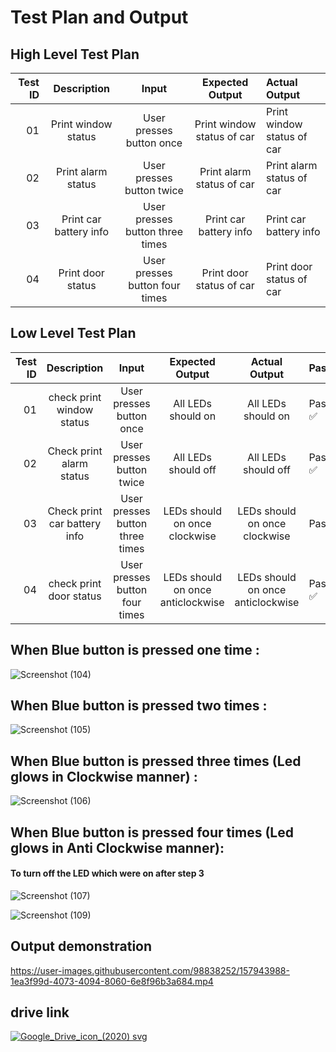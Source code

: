 # Test Plan and Output 

## High Level Test Plan

| Test ID | Description | Input | Expected Output | Actual Output |
|---------:|:----------:|:------:|:--------------:|:---------------|
|01 | Print window status | User presses button once | Print window status of car | Print window status of car |
|02 | Print alarm status | User presses button twice | Print alarm status of car | Print alarm status of car |
|03 | Print car battery info | User presses button three times | Print car battery info |  Print car battery info |
|04 | Print door status | User presses button four times | Print door status of car | Print door status of car |

## Low Level Test Plan 

| Test ID | Description | Input | Expected Output | Actual Output | Passed |
|--------:|:-----------:|:-----:|:---------------:|:--------------:|:-------|
| 01      | check print window status |User presses button once| All LEDs should on | All LEDs should on | Passed :white_check_mark:|
|02 | Check print alarm status | User presses button twice | All LEDs should off | All LEDs should off | Passed :white_check_mark:|
|03 | Check print car battery info | User presses button three times | LEDs should on once clockwise | LEDs should on once clockwise | Passed:white_check_mark: |
|04 | check print door status |  User presses button four times | LEDs should on once anticlockwise | LEDs should on once anticlockwise | Passed :white_check_mark:|

## When Blue button is pressed one time :
![Screenshot (104)](https://user-images.githubusercontent.com/98873866/158002319-9ffd98cf-553f-4c4a-a47f-68e09a3812bb.png)


## When Blue button is pressed two times :
![Screenshot (105)](https://user-images.githubusercontent.com/98873866/158002336-754635e6-86d8-4041-bd81-a530d0532e44.png)


## When Blue button is pressed three times (Led glows in Clockwise manner) :
![Screenshot (106)](https://user-images.githubusercontent.com/98873866/158002561-6e46b046-9460-4c3b-bb78-43fc00dd40c5.png)




## When Blue button is pressed four times (Led glows in Anti Clockwise manner):
#### To turn off the LED which were on after step 3
![Screenshot (107)](https://user-images.githubusercontent.com/98873866/158002580-acbb3cc7-1d27-4e82-8734-1dfd065fc801.png)

![Screenshot (109)](https://user-images.githubusercontent.com/98873866/158002359-46778be9-9855-45d7-8cd3-0d2b1d64bc4c.png)

## Output demonstration


https://user-images.githubusercontent.com/98838252/157943988-1ea3f99d-4073-4094-8060-6e8f96b3a684.mp4

## drive link
[![Google_Drive_icon_(2020) svg](https://user-images.githubusercontent.com/98838252/157194171-b1494b2a-c67e-4d8f-b05a-4a51811bf6f7.png)
](https://drive.google.com/file/d/19RhhhmSl5BxEX5N_qmZkU-wb46oYKOlb/view?usp=sharing)

